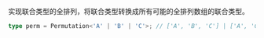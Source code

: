 <!--
 * @Author: xiongfeng '343138759@qq.com'
 * @Date: 2022-05-11 17:00:07
 * @LastEditors: xiongfeng '343138759@qq.com'
 * @LastEditTime: 2022-05-11 17:00:44
 * @FilePath: \Typescript练习d:\王者农药plus\web前端\ts-challenge\type-challenges\Permutation\readme.md
 * @Description: 这是默认设置,请设置`customMade`, 打开koroFileHeader查看配置 进行设置: https://github.com/OBKoro1/koro1FileHeader/wiki/%E9%85%8D%E7%BD%AE
-->
实现联合类型的全排列，将联合类型转换成所有可能的全排列数组的联合类型。

```typescript
type perm = Permutation<'A' | 'B' | 'C'>; // ['A', 'B', 'C'] | ['A', 'C', 'B'] | ['B', 'A', 'C'] | ['B', 'C', 'A'] | ['C', 'A', 'B'] | ['C', 'B', 'A']
```
